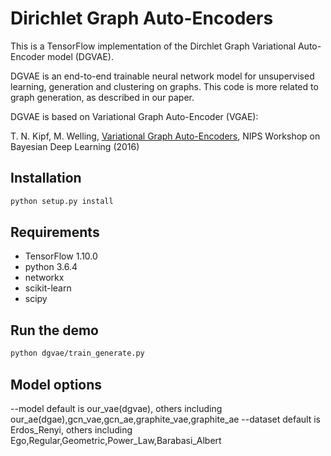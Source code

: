 Dirichlet Graph Auto-Encoders
============

This is a TensorFlow implementation of the Dirchlet Graph Variational Auto-Encoder model (DGVAE).
 

DGVAE is an end-to-end trainable neural network model for unsupervised learning, generation and clustering on graphs. This code is more related to graph generation, as described in our paper. 


DGVAE is based on Variational Graph Auto-Encoder (VGAE):

T. N. Kipf, M. Welling, [Variational Graph Auto-Encoders](https://arxiv.org/abs/1611.07308), NIPS Workshop on Bayesian Deep Learning (2016)


## Installation

```bash
python setup.py install
```

## Requirements
* TensorFlow 1.10.0
* python 3.6.4
* networkx
* scikit-learn
* scipy

## Run the demo

```bash
python dgvae/train_generate.py
```

## Model options

--model       default is our_vae(dgvae), others including our_ae(dgae),gcn_vae,gcn_ae,graphite_vae,graphite_ae
--dataset     default is Erdos_Renyi, others including Ego,Regular,Geometric,Power_Law,Barabasi_Albert
